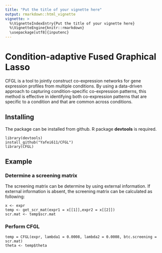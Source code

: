 ```yaml
---
title: "Put the title of your vignette here"
output: rmarkdown::html_vignette
vignette: >
  %\VignetteIndexEntry{Put the title of your vignette here}
  %\VignetteEngine{knitr::rmarkdown}
  \usepackage[utf8]{inputenc}
---
```


# Condition-adaptive Fused Graphical Lasso

CFGL is a tool to jointly construct co-expression networks for gene expression profiles from multiple conditions. By using a data-driven approach to capturing condition-specific co-expression patterns, this method is effective in identifying both co-expression patterns that are specific to a condition and that are common across conditions. 

## Installing

The package can be installed from github. R package **devtools** is required.

```
library(devtools)
install_github("Yafei611/CFGL")
library(CFGL)
```

## Example

### Determine a screening matrix
The screening matrix can be determine by using external information. If external information is absent, the screening matrix can be calculated as following:

```
x <- expr
temp <- get_scr_mat(expr1 = x[[1]],expr2 = x[[2]])
scr.mat <- temp$scr.mat
```

### Perform CFGL

```
temp = CFGL(expr, lambda1 = 0.0008, lambda2 = 0.0008, btc.screening = scr.mat)
theta <- temp$theta
```





